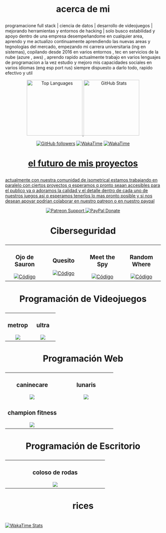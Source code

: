 
<!-- sobre mi -->
<div>
<h1>
<p align="center">
acerca de mi
</h1>
  
<p>
programacione full stack | ciencia de datos | desarrollo de videojuegos | mejorando herramientas y entornos de hacking | solo busco estabilidad y apoyo dentro de una empresa desempeñandome en cualquier area, aprendo y me actualizo 
continuamente aprendiendo las nuevas areas y tegnologias del mercado, empezando mi carrera universitaria (ing en sistemas), copilando desde 2016 en varios entornos , tec en servicios de la nube (azure , aws) , aprendo rapido actualmente trabajo en varios lenguajes de programacion a la vez estudio y mejoro mis capacidades sociales en varios idiomas (eng esp port rus) siempre dispuesto a darlo todo, rapido efectivo y util 
</p>

<!--estadisticas -->
<p align="center">
<a href="https://github.com/miguelacaceresrios">
<img height="180em" src="https://github-readme-stats.vercel.app/api/top-langs/?username=miguelacaceresrios&layout=compact&langs_count=8&theme=dark" alt="Top Languages"/>
</a>
<a href="https://github.com/miguelacaceresrios">
<img height="180em" src="https://github-readme-stats-eight-theta.vercel.app/api?username=miguelacaceresrios&show_icons=true&theme=dark&include_all_commits=true&count_private=true" alt="GitHub Stats"/>
</a>
</p>

<!-- Iconos del perfil -->
<p>
<p align="center">
<a href="https://github.com/miguelacaceresrios">
<img src="https://img.shields.io/github/followers/miguelacaceresrios?style=social" alt="GitHub followers"></a>
<a href="https://wakatime.com/@miguelacaceresrios">
<img src="https://img.shields.io/badge/WakaTime-Profile-blue?style=flat-square&logo=wakatime" alt="WakaTime"></a>
<a href="https://wakatime.com/@62e0b602-708f-43af-b1bb-bcdc3dd3b812">
<img src="https://img.shields.io/badge/WakaTime-2496ED?style=flat&logo=wakatime&logoColor=white" alt="WakaTime"</a>
</p>
</p>
</div>

<!-- info relacion proyectos -->

<h1>
   <p align="center">
el futuro de mis proyectos</h1>
<p>
   actualmente con nuestra comunidad de isometrical estamos trabajando en paralelo con ciertos proyectos q esperamos q pronto seaan 
   accesibles para el publico ya q adoramos la calidad y el detalle dentro de cada uno de nuestros juegos asi q esperamos tenerlos lo 
   mas pronto posible y si nos desean apoyar podrian colaborar en nuestro patreon o en nuestro paypal
  
<!-- badges proyectos -->
</p>
<p align="center">
<a href="https://www.patreon.com/c/user?u=104187367" target="_blank">
<img src="https://img.shields.io/badge/Patreon-Support-red?style=for-the-badge&logo=patreon&logoColor=white" alt="Patreon Support">
</a>
<a href="https://www.paypal.me/YOUR_PAYPAL_LINK" target="_blank">
<img src="https://img.shields.io/badge/PayPal-Donate-blue?style=for-the-badge&logo=paypal&logoColor=white" alt="PayPal Donate">
</a></p>

<!-- mis proyectos -->

<h1>
<p align="center">
Ciberseguridad
</h1>

<p align="center">
  <table>
    <tr>
      <td width="25%">
        <h3 align="center">Ojo de Sauron</h3>
        <div align="center">
          <a href="https://github.com/miguelacaceresrios/screen-logger-" target="_blank">
            <img src="https://img.shields.io/badge/CÓDIGO-ffffff?style=for-the-badge&logo=github&logoColor=black" alt="Código">
          </a>
        </div>
      </td>
      
<td width="25%">
        <h3 align="center">Quesito</h3>
     <div align="center">
          <a href="" target="_blank">
            <img src="https://img.shields.io/badge/CÓDIGO-ffffff?style=for-the-badge&logo=github&logoColor=black" alt="Código">
          </a>
        </div>
      </td>

<td width="25%">
        <h3 align="center">Meet the Spy</h3>
        <div align="center">
          <a href="" target="_blank">
            <img src="https://img.shields.io/badge/CÓDIGO-ffffff?style=for-the-badge&logo=github&logoColor=black" alt="Código">
          </a>
        </div>
      </td>

   <td width="25%">
        <h3 align="center">Random Where</h3>
        <div align="center">
          <a href="" target="_blank">
            <img src="https://img.shields.io/badge/CÓDIGO-ffffff?style=for-the-badge&logo=github&logoColor=black" alt="Código">
          </a>
        </div>
      </td>
    </tr>
  </table>
</p>



<!-- videojuegos -->
<h1>
<p align="center">
Programación de Videojuegos
</h1>


<table>
<tr>
<td width="50%">
<h3 align="center">metrop</h3>
<div align="center">
<a href="" target="_blank">
<img src="https://img.shields.io/badge/CÓDIGO-ffffff?style=for-the-badge&logo=github&logoColor=black">
</a></div></td>
    
<td width="50%">
<h3 align="center">ultra</h3>
<div align="center">
<a href="" target="_blank">
<img src="https://img.shields.io/badge/CÓDIGO-ffffff?style=for-the-badge&logo=github&logoColor=black">
</a></div></td></tr>
</table>


<!-- web -->
<h1>
<p align="center">
Programación Web
</h1>

<table>
<tr>
<td width="50%">
<h3 align="center">caninecare</h3>
<div align="center">
<a href="" target="_blank">
<img src="https://img.shields.io/badge/CÓDIGO-ffffff?style=for-the-badge&logo=github&logoColor=black">
</a></div></td>
    
<td width="50%">
<h3 align="center">lunaris</h3>
<div align="center">
<a href="" target="_blank">
<img src="https://img.shields.io/badge/CÓDIGO-ffffff?style=for-the-badge&logo=github&logoColor=black">
</a></div></td></tr>

<td width="50%">
<h3 align="center">champion fitness</h3>
<div align="center">
<a href="" target="_blank">
<img src="https://img.shields.io/badge/CÓDIGO-ffffff?style=for-the-badge&logo=github&logoColor=black">
</a></div></td></tr>
</table>


<!-- escritorio -->
<h1>
<p align="center">
Programación de Escritorio
</h1>

<table>
<td width="50%">
<h3 align="center">coloso de rodas</h3>
<div align="center">
<a href="" target="_blank">
<img src="https://img.shields.io/badge/CÓDIGO-ffffff?style=for-the-badge&logo=github&logoColor=black">
</a></div></td></tr>
</table>

<!-- rice -->
  <h1>
<p align="center">
rices 
</h1>

<!-- WakaTime -->
<div style="display: inline-block; margin-top: 10px;">
<a href="https://wakatime.com/@miguelacaceresrios">
<img src="https://github-readme-stats.vercel.app/api/wakatime?username=miguelacaceresrios&theme=dark" alt="WakaTime Stats">
</a>
